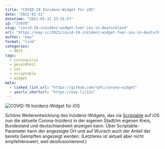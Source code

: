 ```yaml
---
title: "COVID-19 Inzidenz-Widget für iOS"
date: "2021-01-31"
datetime: "2021-01-31 23:15:57"
id: "37070"
slug: "covid-19-inzidenz-widget-fuer-ios-in-deutschland"
url: "https://eay.cc/2021/covid-19-inzidenz-widget-fuer-ios-in-deutschland/"
author: "eay"
format: "link"
categories:
  - 0815
tags:
  - coronavirus
  - gesundheit
  - ios
  - scriptable
  - widget
meta:
  - linked_list_url: "https://github.com/rphl/corona-widget"
  - yourls_shorturl: "https://eay.li/12s"
---
```


![COVID-19 Inzidenz-Widget für iOS](https://eay.cc/uploads/2021/inzidenzwidget.png)

Schöne Weiterentwicklung des Inzidenz-Widgets, das via [Scriptable](https://scriptable.app/) auf iOS nun die aktuelle Corona-Inzidenz in der eigenen Stadt/im eigenen Kreis, Bundesland und deutschlandweit anzeigen kann. Über Scriptable-Parameter kann der angezeigte Ort und auf Wunsch auch der Anteil der bereits Geimpften angezeigt werden. (Letzteres ist aktuell aber nicht empfehlenswert, weil desillusionierend.)
